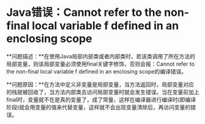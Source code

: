 # Java错误：Cannot refer to the non-final local variable f defined in an enclosing scope

**问题描述：**在使用Java局部内部类或者内部类时，若该类调用了所在方法的局部变量，则该局部变量必须使用final关键字修饰，否则会报：Cannot refer to the non-final local variable f defined in an enclosing scope的编译错误。

**问题原因：**在方法中定义非变量是局部变量，当方法返回时，局部变量对应的栈就被回收了，当方法内部类去访问局部变量时就会发生错误。当在变量前加上final时，变量就不在是真的变量了，成了常量，这样在编译器进行编译时(即编译阶段)就会用变量的值来代替变量，这样就不会出现变量清除后，再访问变量的错误。